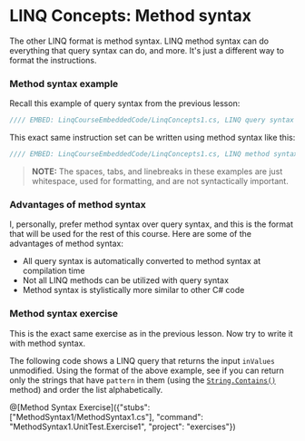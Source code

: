 # LINQ Concepts: Method syntax
The other LINQ format is method syntax. LINQ method syntax can do everything that query syntax can do, and more. It's just a different way to format the instructions.

### Method syntax example
Recall this example of query syntax from the previous lesson:

```csharp
//// EMBED: LinqCourseEmbeddedCode/LinqConcepts1.cs, LINQ query syntax
```

This exact same instruction set can be written using method syntax like this:

```csharp
//// EMBED: LinqCourseEmbeddedCode/LinqConcepts1.cs, LINQ method syntax
```

> **NOTE:** The spaces, tabs, and linebreaks in these examples are just whitespace, used for formatting, and are not syntactically important.

### Advantages of method syntax

I, personally, prefer method syntax over query syntax, and this is the format that will be used for the rest of this course. Here are some of the advantages of method syntax:

 - All query syntax is automatically converted to method syntax at compilation time
 - Not all LINQ methods can be utilized with query syntax
 - Method syntax is stylistically more similar to other C# code

### Method syntax exercise

This is the exact same exercise as in the previous lesson. Now try to write it with method syntax.

The following code shows a LINQ query that returns the input `inValues` unmodified. Using the format of the above example, see if you can return only the strings that have `pattern` in them (using the [`String.Contains()`](https://msdn.microsoft.com/en-us/library/dy85x1sa%28v=vs.110%29.aspx) method) and order the list alphabetically.

@[Method Syntax Exercise]({"stubs": ["MethodSyntax1/MethodSyntax1.cs"], "command": "MethodSyntax1.UnitTest.Exercise1", "project": "exercises"})
